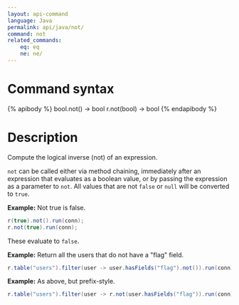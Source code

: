 ```yaml
---
layout: api-command
language: Java
permalink: api/java/not/
command: not
related_commands:
    eq: eq
    ne: ne/
---
```


# Command syntax #

{% apibody %}
bool.not() &rarr; bool
r.not(bool) &rarr; bool
{% endapibody %}

# Description #
Compute the logical inverse (not) of an expression.

`not` can be called either via method chaining, immediately after an expression that evaluates as a boolean value, or by passing the expression as a parameter to `not`. All values that are not `false` or `null` will be converted to `true`.

__Example:__ Not true is false.

```java
r(true).not().run(conn);
r.not(true).run(conn);
```

These evaluate to `false`.

__Example:__ Return all the users that do not have a "flag" field.

```java
r.table("users").filter(user -> user.hasFields("flag").not()).run(conn);
```

__Example:__ As above, but prefix-style.

```java
r.table("users").filter(user -> r.not(user.hasFields("flag")).run(conn);
```
